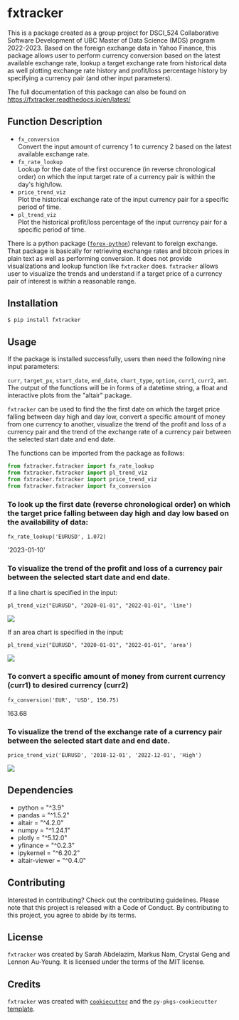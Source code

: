 # fxtracker

This is a package created as a group project for DSCI_524 Collaborative Software Development of UBC Master of Data Science (MDS) program 2022-2023. Based on the foreign exchange data in Yahoo Finance, this package allows user to perform currency conversion based on the latest available exchange rate, lookup a target exchange rate from historical data as well plotting exchange rate history and profit/loss percentage history by specifying a currency pair (and other input parameters).

The full documentation of this package can also be found on <https://fxtracker.readthedocs.io/en/latest/>

## Function Description

-   `fx_conversion` <br> Convert the input amount of currency 1 to currency 2 based on the latest available exchange rate.
-   `fx_rate_lookup` <br> Lookup for the date of the first occurence (in reverse chronological order) on which the input target rate of a currency pair is within the day's high/low.
-   `price_trend_viz` <br> Plot the historical exchange rate of the input currency pair for a specific period of time.
-   `pl_trend_viz` <br> Plot the historical profit/loss percentage of the input currency pair for a specific period of time.

There is a python package ([`forex-python`](https://pypi.org/project/forex-python/)) relevant to foreign exchange. That package is basically for retrieving exchange rates and bitcoin prices in plain text as well as performing conversion. It does not provide visualizations and lookup function like `fxtracker` does. `fxtracker` allows user to visualize the trends and understand if a target price of a currency pair of interest is within a reasonable range.

## Installation

``` bash
$ pip install fxtracker
```

## Usage

If the package is installed successfully, users then need the following nine input parameters:

`curr`, `target_px`, `start_date`, `end_date`, `chart_type`, `option`, `curr1`, `curr2`, `amt`. The output of the functions will be in forms of a datetime string, a float and interactive plots from the "altair" package.

`fxtracker` can be used to find the the first date on which the target price falling between day high and day low, convert a specific amount of money from one currency to another, visualize the trend of the profit and loss of a currency pair and the trend of the exchange rate of a currency pair between the selected start date and end date.

The functions can be imported from the package as follows:

``` python
from fxtracker.fxtracker import fx_rate_lookup
from fxtracker.fxtracker import pl_trend_viz
from fxtracker.fxtracker import price_trend_viz
from fxtracker.fxtracker import fx_conversion
```

### To look up the first date (reverse chronological order) on which the target price falling between day high and day low based on the availability of data:

    fx_rate_lookup('EURUSD', 1.072)

'2023-01-10'

### To visualize the trend of the profit and loss of a currency pair between the selected start date and end date.

If a line chart is specified in the input:

    pl_trend_viz("EURUSD", "2020-01-01", "2022-01-01", 'line')

![](https://user-images.githubusercontent.com/112665905/215251530-8a3cf86f-6854-47b5-b7b4-2ff214e88217.png)

If an area chart is specified in the input:

    pl_trend_viz("EURUSD", "2020-01-01", "2022-01-01", 'area')

![](https://user-images.githubusercontent.com/112665905/215251527-3381d5de-c776-4b5f-9777-c687b287f089.png)

### To convert a specific amount of money from current currency (curr1) to desired currency (curr2)

    fx_conversion('EUR', 'USD', 150.75)

163.68

### To visualize the trend of the exchange rate of a currency pair between the selected start date and end date.

    price_trend_viz('EURUSD', '2018-12-01', '2022-12-01', 'High')

![](https://user-images.githubusercontent.com/112665905/215251534-3d452198-23bc-4b42-885c-d76a5ca68f25.png)

## Dependencies

-   python = "\^3.9"
-   pandas = "\^1.5.2"
-   altair = "\^4.2.0"
-   numpy = "\^1.24.1"
-   plotly = "\^5.12.0"
-   yfinance = "\^0.2.3"
-   ipykernel = "\^6.20.2"
-   altair-viewer = "\^0.4.0"

## Contributing

Interested in contributing? Check out the contributing guidelines. Please note that this project is released with a Code of Conduct. By contributing to this project, you agree to abide by its terms.

## License

`fxtracker` was created by Sarah Abdelazim, Markus Nam, Crystal Geng and Lennon Au-Yeung. It is licensed under the terms of the MIT license.

## Credits

`fxtracker` was created with [`cookiecutter`](https://cookiecutter.readthedocs.io/en/latest/) and the `py-pkgs-cookiecutter` [template](https://github.com/py-pkgs/py-pkgs-cookiecutter).
